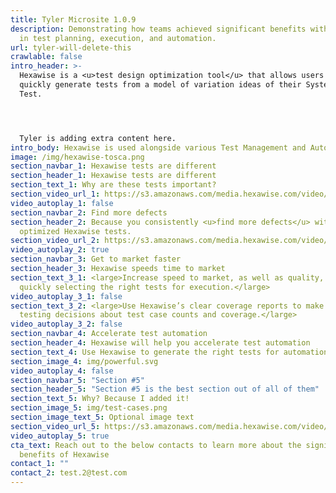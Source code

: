 ```yaml
---
title: Tyler Microsite 1.0.9
description: Demonstrating how teams achieved significant benefits with Hexawise
  in test planning, execution, and automation.
url: tyler-will-delete-this
crawlable: false
intro_header: >-
  Hexawise is a <u>test design optimization tool</u> that allows users to
  quickly generate tests from a model of variation ideas of their System Under
  Test.




  Tyler is adding extra content here.
intro_body: Hexawise is used alongside various Test Management and Automation tools.
image: /img/hexawise-tosca.png
section_navbar_1: Hexawise tests are different
section_header_1: Hexawise tests are different
section_text_1: Why are these tests important?
section_video_url_1: https://s3.amazonaws.com/media.hexawise.com/video/hexawise-tests-are-different-animation.mp4
video_autoplay_1: false
section_navbar_2: Find more defects
section_header_2: Because you consistently <u>find more defects</u> with your
  optimized Hexawise tests.
section_video_url_2: https://s3.amazonaws.com/media.hexawise.com/video/traditional-vs-hexawise-tests-animation.mp4
video_autoplay_2: true
section_navbar_3: Get to market faster
section_header_3: Hexawise speeds time to market
section_text_3_1: <large>Increase speed to market, as well as quality, by
  quickly selecting the right tests for execution.</large>
video_autoplay_3_1: false
section_text_3_2: <large>Use Hexawise’s clear coverage reports to make smarter
  testing decisions about test case counts and coverage.</large>
video_autoplay_3_2: false
section_navbar_4: Accelerate test automation
section_header_4: Hexawise will help you accelerate test automation
section_text_4: Use Hexawise to generate the right tests for automation.
section_image_4: img/powerful.svg
video_autoplay_4: false
section_navbar_5: "Section #5"
section_header_5: "Section #5 is the best section out of all of them"
section_text_5: Why? Because I added it!
section_image_5: img/test-cases.png
section_image_text_5: Optional image text
section_video_url_5: https://s3.amazonaws.com/media.hexawise.com/video/traditional-vs-hexawise-tests-animation.mp4
video_autoplay_5: true
cta_text: Reach out to the below contacts to learn more about the significant
  benefits of Hexawise
contact_1: ""
contact_2: test.2@test.com
---
```

